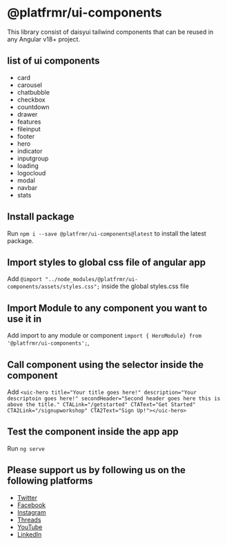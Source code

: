# @platfrmr/ui-components

This library consist of daisyui tailwind components that can be reused in any Angular v18+ project.

## list of ui components

- card
- carousel
- chatbubble
- checkbox
- countdown
- drawer
- features
- fileinput
- footer
- hero
- indicator
- inputgroup
- loading
- logocloud
- modal
- navbar
- stats

## Install package

Run `npm i --save @platfrmr/ui-components@latest` to install the latest package.

## Import styles to global css file of angular app

Add `@import "../node_modules/@platfrmr/ui-components/assets/styles.css";` inside the global styles.css file

## Import Module to any component you want to use it in

Add import to any module or component `import { HeroModule} from '@platfrmr/ui-components';`,

## Call component using the selector inside the component

Add `<uic-hero title="Your title goes here!" description="Your descriptoin goes here!" secondHeader="Second header goes here this is above the title." CTALink="/getstarted" CTAText="Get Started" CTA2Link="/signupworkshop" CTA2Text="Sign Up!"></uic-hero>`

## Test the component inside the app app

Run `ng serve`

## Please support us by following us on the following platforms

- [Twitter](https://twitter.com/platfrmrcarl)
- [Facebook](https://www.facebook.com/platfrmr)
- [Instagram](https://www.instagram.com/platfrmrcarl)
- [Threads](https://www.threads.net/platfrmrcarl)
- [YouTube](https://www.youtube.com/platfrmr)
- [LinkedIn](https://www.linkedin.com/in/platfrmrcarl)
